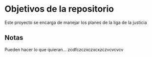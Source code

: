 # Objetivos de la repositorio

Este proyecto se encarga de manejar los planes de la liga de la justicia


## Notas
Pueden hacer lo que quieran...
zcdfczczxczxcxzczvcvcvcv